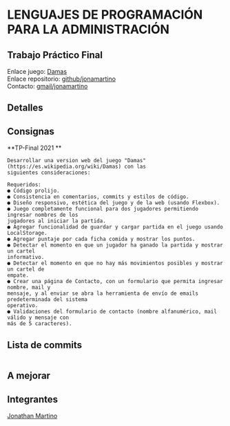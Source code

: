 # LENGUAJES DE PROGRAMACIÓN PARA LA ADMINISTRACIÓN

## Trabajo Práctico Final

Enlace juego: [Damas](https://jonamartino.github.io/TP-Final/index.html)              
Enlace repositorio: [github/jonamartino](https://github.com/jonamartino/TP-Final)                                                        
Contacto: [gmail/jonamartino](mailto:jonamartino@gmail.com)

## Detalles

## Consignas

**TP-Final 2021 **

```
Desarrollar una version web del juego "Damas" (https://es.wikipedia.org/wiki/Damas) con las
siguientes consideraciones:

Requeridos:
● Código prolijo.
● Consistencia en comentarios, commits y estilos de código.
● Diseño responsivo, estética del juego y de la web (usando Flexbox).
● Juego completamente funcional para dos jugadores permitiendo ingresar nombres de los
jugadores al iniciar la partida.
● Agregar funcionalidad de guardar y cargar partida en el juego usando LocalStorage.
● Agregar puntaje por cada ficha comida y mostrar los puntos.
● Detectar el momento en que un jugador ha ganado la partida y mostrar un cartel
informativo.
● Detectar el momento en que no hay más movimientos posibles y mostrar un cartel de
empate.
● Crear una página de Contacto, con un formulario que permita ingresar nombre, mail y
mensaje, y al enviar se abra la herramienta de envío de emails predeterminada del sistema
operativo.
● Validaciones del formulario de contacto (nombre alfanumérico, mail válido y mensaje con
más de 5 caracteres).
```

## Lista de commits

```
```

## A mejorar



## Integrantes 
[Jonathan Martino](https://github.com/jonamartino/TP1)
